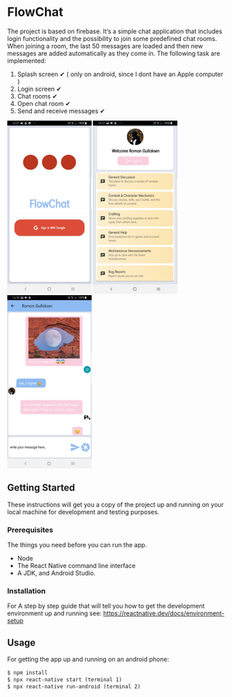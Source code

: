# FlowChat

The project is based on firebase. It’s a simple chat application that includes login
functionality and the possibility to join some predefined chat
rooms. When joining a room, the last 50 messages are loaded
and then new messages are added automatically as they come in.
The following task are implemented:

1. Splash screen ✔ ( only on android, since I dont have an Apple computer )
2. Login screen ✔
3. Chat rooms ✔
4. Open chat room ✔
5. Send and receive messages ✔

<img src="Screenshots/Screenshot_20211026-161717_FlowChat.jpg" height="400">
<img src="Screenshots/Screenshot_20211026-161754_FlowChat.jpg" height="400">
<img src="Screenshots/Screenshot_20211026-161816_FlowChat.jpg" height="400">

## Getting Started

These instructions will get you a copy of the project up and running on your local machine for development and testing purposes. 

### Prerequisites

The things you need before you can run the app.

* Node
* The React Native command line interface
* A JDK, and Android Studio.

### Installation

For A step by step guide that will tell you how to get the development environment up and running see:
https://reactnative.dev/docs/environment-setup


## Usage

For getting the app up and running on an android phone:
```
$ npm install
$ npx react-native start (terminal 1) 
$ npx react-native run-android (terminal 2)
```

